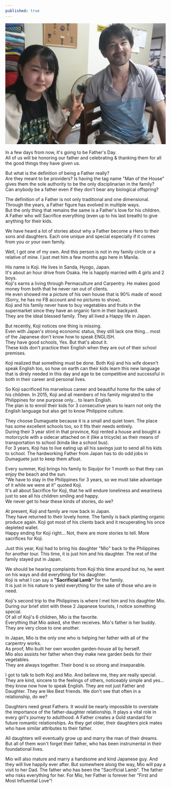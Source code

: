 ```yaml
---
published: true
---
```

![Father](/images/Father.jpg)

In a few days from now, it's going to be Father's Day.   
All of us will be honoring our father and celebrating & thanking them for all the good things they have given us.

But what is the definition of being a Father really?   
Are they meant to be providers? Is having the tag name "Man of the House" gives them the sole authority to be the only disciplinarian in the family?   
Can anybody be a father even if they don't bear any biological offspring?  

The definition of a Father is not only traditional and one dimensional. Through the years, a Father figure has evolved in multiple ways.   
But the only thing that remains the same is a Father's love for his children.   
A Father who will Sacrifice everything (even up to his last breath) to give anything for their kids. 

We have heard a lot of stories about why a Father become a Hero to their sons and daughters. Each one unique and special especially if it comes from you or your own family.

Well, I got one of my own. And this person is not in my family circle or a relative of mine. I just met him a few months ago here in Manila.

His name is Koji. He lives in Sanda, Hyogo, Japan.   
It's about an hour drive from Osaka. 
He is happily married with 4 girls and 2 boys.   
Koji's earns a living through Permaculture and Carpentry. He makes good money from both that he never ran out of clients.   
He even showed me a picture of his own house that is 90% made of wood (Sorry, he has no FB account and no pictures to show).   
Koji and his family never have to buy vegetables and fruits in the supermarket since they have an organic farm in their backyard.   
They are the ideal blessed family. They all lived a Happy life in Japan.

But recently, Koji notices one thing is missing.   
Even with Japan's strong economic status, they still lack one thing... most of the Japanese don't know how to speak ENGLISH.   
They have good schools, Yes. But that's about it.   
These kids don't practice their English when they are out of their school premises.

Koji realized that something must be done. Both Koji and his wife doesn't speak English too, so how on earth can their kids learn this new language that is direly needed in this day and age to be competitive and successful in both in their career and personal lives. 

So Koji sacrificed his marvelous career and beautiful home for the sake of his children. 
In 2015, Koji and all members of his family migrated to the Philippines for one purpose only... to learn English.   
The plan is to enroll their kids for 3 consecutive years to learn not only the English language but also get to know Philippine culture. 

They choose Dumaguete because it is a small and quiet town. The place has some excellent schools too, so it fits their needs entirely.   
During their 3 year stint in that province, Koji rented a house and bought a motorcycle with a sidecar attached on it (like a tricycle) as their means of transportation to school (kinda like a school bus).   
For 3 years, Koji has to live eating up all his savings just to send all his kids to school. The hardworking Father from Japan has to do odd jobs in Dumaguete just to keep them afloat.

Every summer, Koji brings his family to Siquijor for 1 month so that they can enjoy the beach and the sun.   
"We have to stay in the Philippines for 3 years, so we must take advantage of it while we were at it" quoted Koji.   
It's all about Sacrifice for Koji, that he will endure loneliness and weariness just to see all his children smiling and happy.   
We never get to hear these kinds of stories, do we?

At present, Koji and family are now back in Japan.   
They have returned to their lovely home. The family is back planting organic produce again.
Koji got most of his clients back and it recuperating his once depleted wallet.   
Happy ending for Koji right... Not, there are more stories to tell. More sacrifices for Koji. 

Just this year, Koji had to bring his daughter "Mio" back to the Philippines for another tour. This time, it is just him and his daughter. The rest of the family stayed put in Japan.

We should be hearing complaints from Koji this time around but no, he went on his ways and did everything for his daughter.   
Koji is what I can say a **"Sacrificial Lamb"** for the family.   
It is just in his nature to yield everything for the sake of those who are in need. 

Koji's second trip to the Philippines is where I met him and his daughter Mio. During our brief stint with these 2 Japanese tourists, I notice something special.   
Of all of Koji's 6 children, Mio is the favorite.   
Everything that Mio asked, she then receives. Mio's father is her buddy. They are very close to one another. 

In Japan, Mio is the only one who is helping her father with all of the carpentry works.   
As proof, Mio built her own wooden garden-house all by herself.   
Mio also assists her father when they make new garden beds for their vegetables.   
They are always together. Their bond is so strong and inseparable. 

I got to talk to both Koji and Mio. And believe me, they are really special. They are kind, sincere to the feelings of others, noticeably simple and yes... they know now how to speak English. 
They are not just Father and Daughter. They are like Best friends. We don't see that often in a relationship, do we?

Daughters need great Fathers. It would be nearly impossible to overstate the importance of the father-daughter relationship. It plays a vital role in every girl's journey to adulthood.
A Father creates a Gold standard for future romantic relationships. As they get older, their daughters pick mates who have similar attributes to their father.

All daughters will eventually grow up and marry the man of their dreams. But all of them won't forget their father, who has been instrumental in their foundational lives. 

Mio will also mature and marry a handsome and kind Japanese guy. And they will live happily ever after.
But somewhere along the way, Mio will pay a visit to her Dad.
The father who has been the "Sacrificial Lamb". The father who risks everything for her. 
For Mio, her Father is forever her "First and Most Influential Love"!

 

  